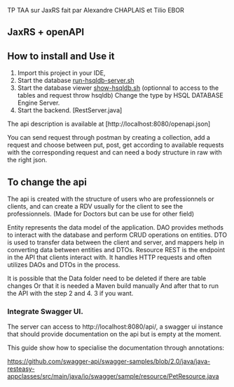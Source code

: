 TP TAA sur JaxRS fait par Alexandre CHAPLAIS et Tilio EBOR

## JaxRS + openAPI

## How to install and Use it
1. Import this project in your IDE, 
2. Start the database [run-hsqldb-server.sh](run-hsqldb-server.sh)
3. Start the database viewer [show-hsqldb.sh](show-hsqldb.sh) (optionnal to access to the tables and request throw hsqldb)
Change the type by HSQL DATABASE Engine Server.
4. Start the backend. [RestServer.java] 

The api description is available at [http://localhost:8080/openapi.json]

You can send request through postman by creating a collection,
add a request and choose between put, post, get according to available requests
with the corresponding request and can need a body structure in raw with the right json.

## To change the api

The api is created with the structure of users who are professionnels or clients,
and can create a RDV usually for the client to see the professionnels. (Made for Doctors but can be use for other field)

Entity represents the data model of the application.
DAO provides methods to interact with the database and perform CRUD operations on entities.
DTO is used to transfer data between the client and server, and mappers help in converting data between entities and DTOs.
Resource REST is the endpoint in the API that clients interact with. It handles HTTP requests and often utilizes DAOs and DTOs in the process.

It is possible that the Data folder need to be deleted if there are table changes 
Or that it is needed a Maven build manually
And after that to run the API with the step 2 and 4. 3 if you want.

### Integrate Swagger UI.

The server can access to http://localhost:8080/api/, a swagger ui instance that should provide documentation on the api but is empty at the moment. 

This guide show how to specialise the documentation through annotations:

https://github.com/swagger-api/swagger-samples/blob/2.0/java/java-resteasy-appclasses/src/main/java/io/swagger/sample/resource/PetResource.java
